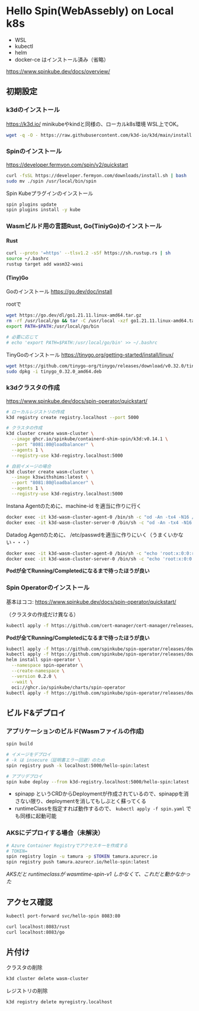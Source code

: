 Hello Spin(WebAssebly) on Local k8s
========================================

* WSL
* kubectl
* helm
* docker-ce はインストール済み（省略）

https://www.spinkube.dev/docs/overview/


初期設定
----------------------

### k3dのインストール
https://k3d.io/
minikubeやkindと同様の、ローカルk8s環境
WSL上でOK。

```sh
wget -q -O - https://raw.githubusercontent.com/k3d-io/k3d/main/install.sh | bash
```

### Spinのインストール
https://developer.fermyon.com/spin/v2/quickstart

```sh
curl -fsSL https://developer.fermyon.com/downloads/install.sh | bash
sudo mv ./spin /usr/local/bin/spin
```

Spin Kubeプラグインのインストール
```sh
spin plugins update
spin plugins install -y kube
```


### Wasmビルド用の言語Rust, Go(TiniyGo)のインストール

#### Rust
```sh
curl --proto '=https' --tlsv1.2 -sSf https://sh.rustup.rs | sh
source ~/.bashrc
rustup target add wasm32-wasi
```


#### (Tiny)Go

Goのインストール
https://go.dev/doc/install

rootで

```sh
wget https://go.dev/dl/go1.21.11.linux-amd64.tar.gz
rm -rf /usr/local/go && tar -C /usr/local -xzf go1.21.11.linux-amd64.tar.gz
export PATH=$PATH:/usr/local/go/bin

# 必要に応じて
# echo 'export PATH=$PATH:/usr/local/go/bin' >> ~/.bashrc
```

TinyGoのインストール
https://tinygo.org/getting-started/install/linux/

```sh
wget https://github.com/tinygo-org/tinygo/releases/download/v0.32.0/tinygo_0.32.0_amd64.deb
sudo dpkg -i tinygo_0.32.0_amd64.deb
```


### k3dクラスタの作成

https://www.spinkube.dev/docs/spin-operator/quickstart/

```sh
# ローカルレジストリの作成
k3d registry create registry.localhost --port 5000

# クラスタの作成
k3d cluster create wasm-cluster \
  --image ghcr.io/spinkube/containerd-shim-spin/k3d:v0.14.1 \
  --port "8081:80@loadbalancer" \
  --agents 1 \
  --registry-use k3d-registry.localhost:5000

# 自前イメージの場合
k3d cluster create wasm-cluster \
  --image k3swithshims:latest \
  --port "8081:80@loadbalancer" \
  --agents 1 \
  --registry-use k3d-registry.localhost:5000
```


Instana Agentのために、machine-id を適当に作りに行く
```sh
docker exec -it k3d-wasm-cluster-agent-0 /bin/sh -c "od -An -tx4 -N16 /dev/random | tr -d ' ' > /etc/machine-id"
docker exec -it k3d-wasm-cluster-server-0 /bin/sh -c "od -An -tx4 -N16 /dev/random | tr -d ' ' > /etc/machine-id"
```

Datadog Agentのために、 /etc/passwdを適当に作りにいく（うまくいかない・・・）
```sh
docker exec -it k3d-wasm-cluster-agent-0 /bin/sh -c "echo 'root:x:0:0:root:/root:/bin/sh' > /etc/passwd"
docker exec -it k3d-wasm-cluster-server-0 /bin/sh -c "echo 'root:x:0:0:root:/root:/bin/sh' > /etc/passwd"

```

**Podが全てRunning/Completedになるまで待ったほうが良い**

### Spin Operatorのインストール

基本はココ: https://www.spinkube.dev/docs/spin-operator/quickstart/

（クラスタの作成だけ異なる）

```sh
kubectl apply -f https://github.com/cert-manager/cert-manager/releases/download/v1.14.3/cert-manager.yaml
```

**Podが全てRunning/Completedになるまで待ったほうが良い**

```sh
kubectl apply -f https://github.com/spinkube/spin-operator/releases/download/v0.2.0/spin-operator.runtime-class.yaml
kubectl apply -f https://github.com/spinkube/spin-operator/releases/download/v0.2.0/spin-operator.crds.yaml
helm install spin-operator \
  --namespace spin-operator \
  --create-namespace \
  --version 0.2.0 \
  --wait \
  oci://ghcr.io/spinkube/charts/spin-operator
kubectl apply -f https://github.com/spinkube/spin-operator/releases/download/v0.2.0/spin-operator.shim-executor.yaml
```

ビルド&デプロイ
---------------------

### アプリケーションのビルド(Wasmファイルの作成)
```sh
spin build
```

```sh
# イメージをデプロイ
# -k は insecure（証明書エラー回避）のため
spin registry push -k localhost:5000/hello-spin:latest

# アプリデプロイ
spin kube deploy --from k3d-registry.localhost:5000/hello-spin:latest
```


* spinapp というCRDからDeploymentが作成されているので、spinappを消さない限り、deploymentを消してもしぶとく蘇ってくる
* runtimeClassを指定すれば動作するので、 `kubectl apply -f spin.yaml` でも同様に起動可能

### AKSにデプロイする場合（未解決）

```sh
# Azure Container Registryでアクセスキーを作成する
# TOKEN=
spin registry login -u tamura -p $TOKEN tamura.azurecr.io
spin registry push tamura.azurecr.io/hello-spin:latest
```

*AKSだと runtimeclassが wasmtime-spin-v1 しかなくて、これだと動かなかった*




アクセス確認
--------------------------

```sh
kubectl port-forward svc/hello-spin 8083:80
```

```sh
curl localhost:8083/rust
curl localhost:8083/go
```


片付け
-----------------

クラスタの削除

```sh
k3d cluster delete wasm-cluster
```

レジストリの削除
```sh
k3d registry delete myregistry.localhost
```